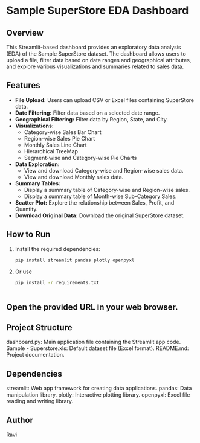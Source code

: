 # Sample SuperStore EDA Dashboard

## Overview

This Streamlit-based dashboard provides an exploratory data analysis (EDA) of the Sample SuperStore dataset. The dashboard allows users to upload a file, filter data based on date ranges and geographical attributes, and explore various visualizations and summaries related to sales data.

## Features

- **File Upload:** Users can upload CSV or Excel files containing SuperStore data.
- **Date Filtering:** Filter data based on a selected date range.
- **Geographical Filtering:** Filter data by Region, State, and City.
- **Visualizations:**
  - Category-wise Sales Bar Chart
  - Region-wise Sales Pie Chart
  - Monthly Sales Line Chart
  - Hierarchical TreeMap
  - Segment-wise and Category-wise Pie Charts
- **Data Exploration:**
  - View and download Category-wise and Region-wise sales data.
  - View and download Monthly sales data.
- **Summary Tables:**
  - Display a summary table of Category-wise and Region-wise sales.
  - Display a summary table of Month-wise Sub-Category Sales.
- **Scatter Plot:** Explore the relationship between Sales, Profit, and Quantity.
- **Download Original Data:** Download the original SuperStore dataset.

## How to Run

1. Install the required dependencies:

   ```bash
   pip install streamlit pandas plotly openpyxl

2. Or use

   ```bash
   pip install -r requirements.txt
  
## Open the provided URL in your web browser.

## Project Structure
  dashboard.py: Main application file containing the Streamlit app code.
  Sample - Superstore.xls: Default dataset file (Excel format).
  README.md: Project documentation.
## Dependencies
  streamlit: Web app framework for creating data applications.
  pandas: Data manipulation library.
  plotly: Interactive plotting library.
  openpyxl: Excel file reading and writing library.

## Author
  Ravi

